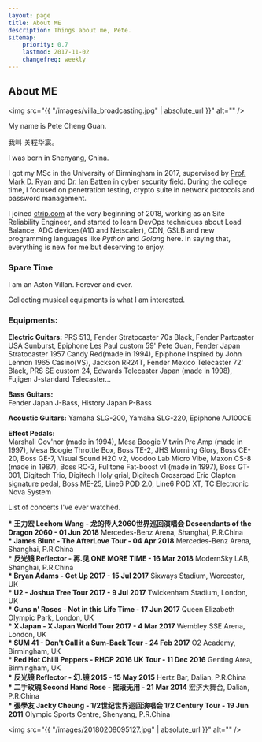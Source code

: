 ```yaml
---
layout: page
title: About ME
description: Things about me, Pete.
sitemap:
    priority: 0.7
    lastmod: 2017-11-02
    changefreq: weekly
---
```

## About ME

<span class="image left"><img src="{{ "/images/villa_broadcasting.jpg" | absolute_url }}" alt="" /></span>

My name is Pete Cheng Guan.

我叫 关程华宸。  

I was born in Shenyang, China.  

I got my MSc in the University of Birmingham in 2017, supervised by [Prof. Mark D. Ryan](https://www.cs.bham.ac.uk/~mdr/) and [Dr. Ian Batten](https://www.batten.eu.org/~igb/) in cyber security field. During the college time, I focused on penetration testing, crypto suite in network protocols and password management.

I joined [ctrip.com](http://ctrip.com/) at the very beginning of 2018, working as an Site Reliability Engineer, and started to learn DevOps techniques about Load Balance, ADC devices(A10 and Netscaler), CDN, GSLB and new programming languages like <i>Python</i> and <i>Golang</i> here. In saying that, everything is new for me but deserving to enjoy.



### Spare Time

I am an Aston Villan. Forever and ever.

Collecting musical equipments is what I am interested.


<div class="box">
  <p>
  <h3>Equipments:</h3>

  <b>Electric Guitars:</b>
  PRS 513, Fender Stratocaster 70s Black, Fender Partcaster USA Sunburst, Epiphone Les Paul custom 59' Pete Guan, Fender Japan Stratocaster 1957 Candy Red(made in 1994),
  Epiphone Inspired by John Lennon 1965 Casino(VS), Jackson RR24T, Fender Mexico Telecaster 72' Black, PRS SE custom 24, Edwards Telecaster Japan (made in 1998), Fujigen J-standard Telecaster...  <br>

  <b>Bass Guitars:</b>  
  Fender Japan J-Bass, History Japan P-Bass <br>

  <b>Acoustic Guitars:</b>
  Yamaha SLG-200, Yamaha SLG-220, Epiphone AJ100CE  <br>

  <b>Effect Pedals:</b>  
  Marshall Gov'nor (made in 1994), Mesa Boogie V twin Pre Amp (made in 1997), Mesa Boogie Throttle Box, Boss TE-2, JHS Morning Glory, Boss CE-20, Boss GE-7, Visual Sound H2O v2, Voodoo Lab Micro Vibe, Maxon CS-8 (made in 1987), Boss RC-3, Fulltone Fat-boost v1 (made in 1997), Boss GT-001, Digitech Trio, Digitech Holy grial, Digitech Crossroad Eric Clapton signature pedal, Boss ME-25, Line6 POD 2.0, Line6 POD XT, TC Electronic Nova System  <br>


  </p>
</div>

List of concerts I've ever watched.

<div class="box">
  <p>
  <b>* 王力宏 Leehom Wang - 龙的传人2060世界巡回演唱会 Descendants of the Dragon 2060 - 01 Jun 2018</b>     Mercedes-Benz Arena, Shanghai, P.R.China<br>
  <b>* James Blunt - The AfterLove Tour - 04 Apr 2018</b>     Mercedes-Benz Arena, Shanghai, P.R.China<br>
  <b>* 反光镜 Reflector - 再.见 ONE MORE TIME - 16 Mar 2018</b>     ModernSky LAB, Shanghai, P.R.China<br>
  <b>* Bryan Adams - Get Up 2017 - 15 Jul 2017</b>     Sixways Stadium, Worcester, UK<br>
  <b>* U2 - Joshua Tree Tour 2017 - 9 Jul 2017</b>     Twickenham Stadium, London, UK<br>
  <b>* Guns n' Roses - Not in this Life Time - 17 Jun 2017</b>     Queen Elizabeth Olympic Park, London, UK<br>
  <b>* X Japan - X Japan World Tour 2017 - 4 Mar 2017</b>     Wembley SSE Arena, London, UK<br>
  <b>* SUM 41 - Don't Call it a Sum-Back Tour - 24 Feb 2017</b>     O2 Academy, Birmingham, UK<br>
  <b>* Red Hot Chilli Peppers - RHCP 2016 UK Tour - 11 Dec 2016</b>     Genting Area, Birmingham, UK<br>
  <b>* 反光镜 Reflector - 幻.镜 2015 - 15 May 2015</b>     Hertz Bar, Dalian, P.R.China<br>
  <b>* 二手玫瑰 Second Hand Rose - 摇滚无用 - 21 Mar 2014</b>     宏济大舞台, Dalian, P.R.China<br>
  <b>* 張學友 Jacky Cheung - 1/2世纪世界巡回演唱会 1/2 Century Tour - 19 Jun 2011</b>     Olympic Sports Centre, Shenyang, P.R.China<br>
  </p>
</div>

<span class="image left"><img src="{{ "/images/20180208095127.jpg" | absolute_url }}" alt="" /></span>
